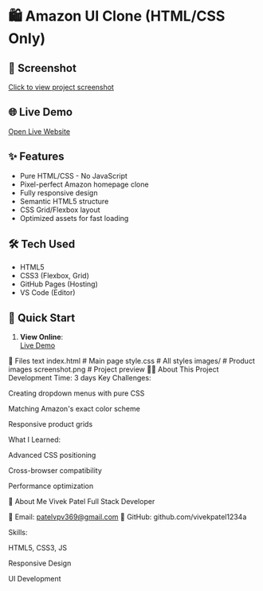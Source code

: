 # 🛍️ Amazon UI Clone (HTML/CSS Only)

## 📸 Screenshot
[Click to view project screenshot](screenshot.png)

## 🌐 Live Demo
[Open Live Website](https://vivekpatel1234a.github.io/amazon-clone/)

## ✨ Features
- Pure HTML/CSS - No JavaScript
- Pixel-perfect Amazon homepage clone
- Fully responsive design
- Semantic HTML5 structure
- CSS Grid/Flexbox layout
- Optimized assets for fast loading

## 🛠️ Tech Used
- HTML5
- CSS3 (Flexbox, Grid)
- GitHub Pages (Hosting)
- VS Code (Editor)

## 🚀 Quick Start
1. **View Online**:  
   [Live Demo](https://vivekpatel1234a.github.io/amazon-clone/)


📂 Files
text
index.html       # Main page
style.css       # All styles
images/        # Product images
screenshot.png # Project preview
👨‍💻 About This Project
Development Time: 3 days
Key Challenges:

Creating dropdown menus with pure CSS

Matching Amazon's exact color scheme

Responsive product grids

What I Learned:

Advanced CSS positioning

Cross-browser compatibility

Performance optimization

🙋 About Me
Vivek Patel
Full Stack Developer

📧 Email: patelvpv369@gmail.com
🔗 GitHub: github.com/vivekpatel1234a


Skills:

HTML5, CSS3, JS

Responsive Design

UI Development
